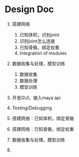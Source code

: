 # Design Doc

1. 搭建网络
   1. 已知体积，识别joint
   2. 识别joint怎么连接
   3. 已知骨骼，绑定权重
   4. Integration of modules
2. 数据收集与处理，模型训练
   1. 数据收集
   2. 数据处理
   3. 模型训练
3. 开发GUI，接入maya api
4. Testing/Debugging







1. 搭建网络：已知体积，绑定骨骼
2. 搭建网络：已知骨骼，绑定权重
3. 数据收集与处理，模型训练
4. 